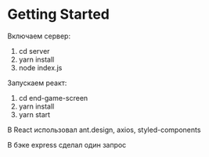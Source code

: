 # Getting Started 

Включаем сервер:
1. cd server
2. yarn install
3. node index.js

Запускаем реакт:
1. cd end-game-screen
2. yarn install
3. yarn start


В React использовал ant.design, axios, styled-components

В бэке express сделал один запрос
